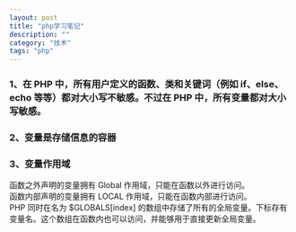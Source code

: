 ```yaml
---
layout: post
title: "php学习笔记"
description: ""
category: "技术" 
tags: "php" 
---
```



### 1、在 PHP 中，所有用户定义的函数、类和关键词（例如 if、else、echo 等等）都对大小写不敏感。不过在 PHP 中，所有变量都对大小写敏感。    

### 2、变量是存储信息的容器   

### 3、变量作用域    
函数之外声明的变量拥有 Global 作用域，只能在函数以外进行访问。     
函数内部声明的变量拥有 LOCAL 作用域，只能在函数内部进行访问。      
PHP 同时在名为 $GLOBALS[index] 的数组中存储了所有的全局变量。下标存有变量名。这个数组在函数内也可以访问，并能够用于直接更新全局变量。       
		<?php                              
			$app1 = 1;                                                    
			function test(){                                              
				$app2 = 2;                                                
			  global $app1;                                             
			  $GLOBALS['app1'] = 3;                                     
			  echo $app1."\n";                                          
			  echo $GLOBALS['app1']."\n";                               
			}                                                             
			test();                                                       
			echo $app1."\n";                                              
		?>         

